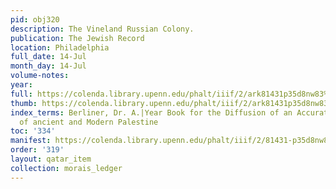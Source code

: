 ```yaml
---
pid: obj320
description: The Vineland Russian Colony.
publication: The Jewish Record
location: Philadelphia
full_date: 14-Jul
month_day: 14-Jul
volume-notes:
year:
full: https://colenda.library.upenn.edu/phalt/iiif/2/ark81431p35d8nw83%2FSHA256E-s7023983--a7b349f0bd50d0126aebfdcc3861ec9ba18e73ac45315d4d4e2f469de08c7184.jpeg/full/3500,/0/default.jpg
thumb: https://colenda.library.upenn.edu/phalt/iiif/2/ark81431p35d8nw83%2FSHA256E-s7023983--a7b349f0bd50d0126aebfdcc3861ec9ba18e73ac45315d4d4e2f469de08c7184.jpeg/full/!200,200/0/default.jpg
index_terms: Berliner, Dr. A.|Year Book for the Diffusion of an Accurate Knowledge
  of ancient and Modern Palestine
toc: '334'
manifest: https://colenda.library.upenn.edu/phalt/iiif/2/81431-p35d8nw83/manifest
order: '319'
layout: qatar_item
collection: morais_ledger
---
```

